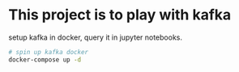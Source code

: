 # This project is to play with kafka

setup kafka in docker, query it in jupyter notebooks.

```sh
# spin up kafka docker 
docker-compose up -d
```
